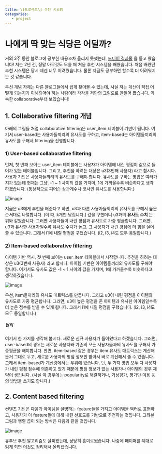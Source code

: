 ```yaml
---
title: \[프로젝트\] 추천 시스템
categories:
   - project
---
```


# 나에게 딱 맞는 식당은 어딜까?

거의 3주 동안 블로그에 공부한 내용조차 올리지 못했는데, <a href="https://github.com/osj3474/Recommendation-system" target="_blank">드디어 결과물</a> 을 들고 왔습니다! 저는 2년 전, 정말 아무것도 모를 때 처음 추천 시스템을 배웠습니다. 처음 배웠던 추천 시스템은 당시 제겐 너무 어려웠습니다. 물론 지금도 공부하면 할수록 더 어려워지는 것 같습니다.

우선 개념 자체는 다른 블로그들에서 쉽게 찾아볼 수 있는데, 사실 저는 계산이 직접 어떻게 되는지가 이해되어야 하는 사람이라 각각을 저만의 그림으로 만들어 봤습니다. 익숙한 collaborative부터 보겠습니다!

## 1. Collaborative filtering 개념

아래의 그림들 처럼 collaborative filtering은 user_item 테이블이 기반이 됩니다. 여기서 user-based는 사용자들끼리의 유사도를 구하고, item-based는 아이템들끼리의 유사도를 구해서 filtering을 진행합니다.

### 1) User-based collaborative filtering

먼저, 첫 번째 보이는 user_item 테이블에는 사용자가 아이템에 내린 평점이 값으로 들어가 있는 테이블입니다. 그리고, 추천을 하려는 대상은 u3(3번째 사용자) 라고 합시다. 사용자 기반은 사용자들끼리의 유사도를 구해야 합니다. 유사도를 구하는 방법은 여러가지가 있는데 현재는 그냥, -1 ~ 1 사이의 값을 가지며, 1에 가까울수록 비슷하다고 생각하겠습니다. (통상적으로 피어슨 상관계수나 코사인 유사도를 사용합니다.)

![image](https://user-images.githubusercontent.com/42775225/89480561-a20aaf00-d7d0-11ea-9e11-e9c0b29d1a0b.png)

지금은 u3에게 추천을 해준다고 하면, u3과 다른 사용자들끼리의 유사도를 구해서 높은 순서대로 나열합니다. (이 때, k개만 남깁니다.) 값을 구했더니 u3과의 **유사도 수치** 는 위와 같았습니다. 그러면 사용자들이 내린 평점과 유사도로 가중 평균합니다. 그러면, u3과 유사한 사용자일수록 유사도 수치가 높고, 그 사용자가 내린 평점에 더 힘을 실어줄 수 있습니다. 그래서 i1에 내릴 평점을 구했습니다. (i2, i3, i4도 모두 동일합니다.)

### 2) Item-based collaborative filtering

아이템 기반 역시, 첫 번째 보이는 user_item 테이블에서 시작합니다. 추천을 하려는 대상은 u3(3번째 사용자) 라고 합시다. 아이템 기반은 아이템들끼리의 유사도를 구해야 합니다. 여기서도 유사도 값은 -1 ~ 1 사이의 값을 가지며, 1에 가까울수록 비슷하다고 생각하겠습니다.

![image](https://user-images.githubusercontent.com/42775225/89481568-fc0c7400-d7d2-11ea-900b-49b9f16a9f81.png)

우선, item들끼리의 유사도 매트릭스를 만듭니다. 그리고 u3이 내린 평점을 아이템의 유사도로 가중 평균합니다. 그러면, u3이 높은 평점을 준 아이템과 유사한 아이템일수록 더 높은 점수를 받을 수 있게 됩니다. 그래서 i1에 내릴 평점을 구했습니다. (i2, i3, i4도 모두 동일합니다.)

##### 번외

여기서 한 가지를 생각해 봅시다. 새로운 신규 사용자가 들어왔다고 하겠습니다. 그러면, user-based의 경우는 새로운 사용자와 기존의 모든 사용자들과의 유사도를 구해서 가중평균을 해야합니다. 반면, item-based 같은 경우는 item 유사도 매트릭스는 계산해둔거 그대로 두고, 새로운 사용자의 평점 정보만 받아서 바로 계산해서 줄 수 있습니다. 그래서 item-based가 계산량에서는 우위에 있습니다. 단, 두 가지 방법 모두 다 사용자가 내린 평점 점수에 의존하고 있기 때문에 평점 정보가 없는 사용자나 아이템의 경우 제약이 생깁니다. (사실 이 경우에는 popularity로 해결하거나, 가상평가, 평가단 이용 등의 방법을 쓰기도 합니다.)

## 2. Content based filtering

컨텐츠 기반은 다음과 아이템을 설명하는 feature들을 가지고 아이템을 벡터로 표현하고, 사용자가 이 feature들에 대해 내린 선호도를 기반으로 추천하는 것입니다. 그려본 그림과 행렬 곱이 되는 방식은 다음과 같을 것입니다.

![image](https://user-images.githubusercontent.com/42775225/89487554-c3739700-d7e0-11ea-8472-eaa6e6972cf2.png)

유투브 추천 알고리즘도 살펴봤는데, 상당히 흥미로웠습니다. 나중에 페이퍼를 제대로 읽게 되면 이것도 정리해서 올리겠습니다.
